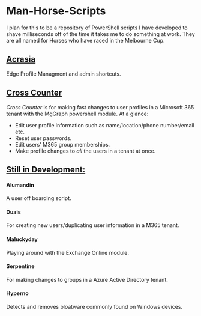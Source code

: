 # Man-Horse-Scripts
I plan for this to  be a repository of PowerShell scripts I have developed to shave milliseconds off of the time it takes me to do something at work.
They are all named for Horses who have raced in the Melbourne Cup.

## [Acrasia](./Acrasia/)
Edge Profile Managment and admin shortcuts.

## [Cross Counter](./CrossCounter/)

*Cross Counter* is for making fast changes to user profiles in a Microsoft 365 tenant with the MgGraph powershell module. 
At a glance:
 - Edit user profile information such as name/location/phone number/email etc.
 - Reset user passwords.
 - Edit users' M365 group memberships.
 - Make profile changes to *all* the users in a tenant at once.

## [Still in Development:](./Dev/)

#### **Alumandin**
A user off boarding script.

#### **Duais**
For creating new users/duplicating user information in a M365 tenant.

#### **Maluckyday**
Playing around with the Exchange Online module.

#### **Serpentine**
For making changes to groups in a Azure Active Directory tenant.

#### **Hyperno**
Detects and removes bloatware commonly found on Windows devices.